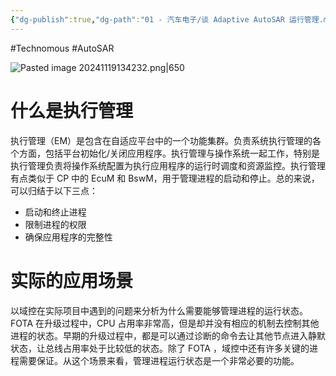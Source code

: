 ```yaml
---
{"dg-publish":true,"dg-path":"01 - 汽车电子/谈 Adaptive AutoSAR 运行管理.md","permalink":"/01 - 汽车电子/谈 Adaptive AutoSAR 运行管理/","created":"2023-03-07T17:43:40.000+08:00","updated":"2024-11-19T13:46:23.280+08:00"}
---
```


#Technomous #AutoSAR

![Pasted image 20241119134232.png|650](/img/user/0.Asset/resource/Pasted%20image%2020241119134232.png)
# 什么是执行管理

执行管理（EM）是包含在自适应平台中的一个功能集群。负责系统执行管理的各个方面，包括平台初始化/关闭应用程序。执行管理与操作系统一起工作，特别是执行管理负责将操作系统配置为执行应用程序的运行时调度和资源监控。执行管理有点类似于 CP 中的 EcuM 和 BswM，用于管理进程的启动和停止。总的来说，可以归结于以下三点：

- 启动和终止进程
- 限制进程的权限
- 确保应用程序的完整性

# 实际的应用场景

以域控在实际项目中遇到的问题来分析为什么需要能够管理进程的运行状态。FOTA 在升级过程中，CPU 占用率非常高，但是却并没有相应的机制去控制其他进程的状态。早期的升级过程中，都是可以通过诊断的命令去让其他节点进入静默状态，让总线占用率处于比较低的状态。除了 FOTA ，域控中还有许多关键的进程需要保证。从这个场景来看，管理进程运行状态是一个非常必要的功能。